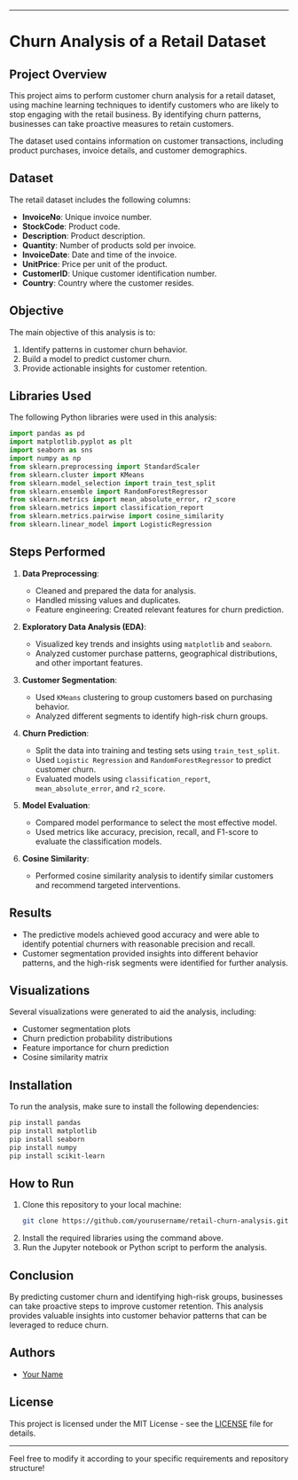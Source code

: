 
---

# Churn Analysis of a Retail Dataset

## Project Overview
This project aims to perform customer churn analysis for a retail dataset, using machine learning techniques to identify customers who are likely to stop engaging with the retail business. By identifying churn patterns, businesses can take proactive measures to retain customers.

The dataset used contains information on customer transactions, including product purchases, invoice details, and customer demographics.

## Dataset
The retail dataset includes the following columns:

- **InvoiceNo**: Unique invoice number.
- **StockCode**: Product code.
- **Description**: Product description.
- **Quantity**: Number of products sold per invoice.
- **InvoiceDate**: Date and time of the invoice.
- **UnitPrice**: Price per unit of the product.
- **CustomerID**: Unique customer identification number.
- **Country**: Country where the customer resides.

## Objective
The main objective of this analysis is to:
1. Identify patterns in customer churn behavior.
2. Build a model to predict customer churn.
3. Provide actionable insights for customer retention.

## Libraries Used
The following Python libraries were used in this analysis:

```python
import pandas as pd
import matplotlib.pyplot as plt
import seaborn as sns
import numpy as np
from sklearn.preprocessing import StandardScaler
from sklearn.cluster import KMeans
from sklearn.model_selection import train_test_split
from sklearn.ensemble import RandomForestRegressor
from sklearn.metrics import mean_absolute_error, r2_score
from sklearn.metrics import classification_report
from sklearn.metrics.pairwise import cosine_similarity
from sklearn.linear_model import LogisticRegression
```

## Steps Performed

1. **Data Preprocessing**:
   - Cleaned and prepared the data for analysis.
   - Handled missing values and duplicates.
   - Feature engineering: Created relevant features for churn prediction.

2. **Exploratory Data Analysis (EDA)**:
   - Visualized key trends and insights using `matplotlib` and `seaborn`.
   - Analyzed customer purchase patterns, geographical distributions, and other important features.

3. **Customer Segmentation**:
   - Used `KMeans` clustering to group customers based on purchasing behavior.
   - Analyzed different segments to identify high-risk churn groups.

4. **Churn Prediction**:
   - Split the data into training and testing sets using `train_test_split`.
   - Used `Logistic Regression` and `RandomForestRegressor` to predict customer churn.
   - Evaluated models using `classification_report`, `mean_absolute_error`, and `r2_score`.

5. **Model Evaluation**:
   - Compared model performance to select the most effective model.
   - Used metrics like accuracy, precision, recall, and F1-score to evaluate the classification models.

6. **Cosine Similarity**:
   - Performed cosine similarity analysis to identify similar customers and recommend targeted interventions.

## Results
- The predictive models achieved good accuracy and were able to identify potential churners with reasonable precision and recall.
- Customer segmentation provided insights into different behavior patterns, and the high-risk segments were identified for further analysis.

## Visualizations
Several visualizations were generated to aid the analysis, including:
- Customer segmentation plots
- Churn prediction probability distributions
- Feature importance for churn prediction
- Cosine similarity matrix

## Installation

To run the analysis, make sure to install the following dependencies:

```bash
pip install pandas
pip install matplotlib
pip install seaborn
pip install numpy
pip install scikit-learn
```

## How to Run

1. Clone this repository to your local machine:
   ```bash
   git clone https://github.com/yourusername/retail-churn-analysis.git
   ```
2. Install the required libraries using the command above.
3. Run the Jupyter notebook or Python script to perform the analysis.

## Conclusion
By predicting customer churn and identifying high-risk groups, businesses can take proactive steps to improve customer retention. This analysis provides valuable insights into customer behavior patterns that can be leveraged to reduce churn.

## Authors
- [Your Name](https://github.com/yourusername)

## License
This project is licensed under the MIT License - see the [LICENSE](LICENSE) file for details.

---

Feel free to modify it according to your specific requirements and repository structure!
